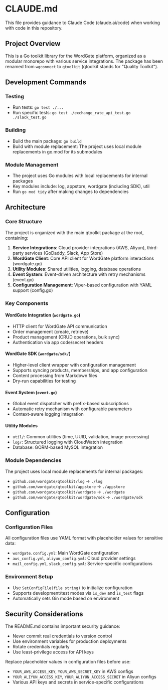 # CLAUDE.md

This file provides guidance to Claude Code (claude.ai/code) when working with code in this repository.

## Project Overview

This is a Go toolkit library for the WordGate platform, organized as a modular monorepo with various service integrations. The package has been renamed from `wgconnect` to `qtoolkit` (qtoolkit stands for "Quality Toolkit").

## Development Commands

### Testing
- Run tests: `go test ./...`
- Run specific tests: `go test ./exchange_rate_api_test.go ./slack_test.go`

### Building
- Build the main package: `go build`
- Build with module replacement: The project uses local module replacements in go.mod for its submodules

### Module Management
- The project uses Go modules with local replacements for internal packages
- Key modules include: log, appstore, wordgate (including SDK), util
- Run `go mod tidy` after making changes to dependencies

## Architecture

### Core Structure
The project is organized with the main qtoolkit package at the root, containing:

1. **Service Integrations**: Cloud provider integrations (AWS, Aliyun), third-party services (GoDaddy, Slack, App Store)
2. **WordGate Client**: Core API client for WordGate platform interactions (wordgate.go)
3. **Utility Modules**: Shared utilities, logging, database operations
4. **Event System**: Event-driven architecture with retry mechanisms (event.go)
5. **Configuration Management**: Viper-based configuration with YAML support (config.go)

### Key Components

#### WordGate Integration (`wordgate.go`)
- HTTP client for WordGate API communication
- Order management (create, retrieve)
- Product management (CRUD operations, bulk sync)
- Authentication via app code/secret headers

#### WordGate SDK (`wordgate/sdk/`)
- Higher-level client wrapper with configuration management
- Supports syncing products, memberships, and app configuration
- Content processing from Markdown files
- Dry-run capabilities for testing

#### Event System (`event.go`)
- Global event dispatcher with prefix-based subscriptions
- Automatic retry mechanism with configurable parameters
- Context-aware logging integration

#### Utility Modules
- `util/`: Common utilities (time, UUID, validation, image processing)
- `log/`: Structured logging with CloudWatch integration
- Database: GORM-based MySQL integration

### Module Dependencies
The project uses local module replacements for internal packages:
- `github.com/wordgate/qtoolkit/log` → `./log`
- `github.com/wordgate/qtoolkit/appstore` → `./appstore`
- `github.com/wordgate/qtoolkit/wordgate` → `./wordgate`
- `github.com/wordgate/qtoolkit/wordgate/sdk` → `./wordgate/sdk`

## Configuration

### Configuration Files
All configuration files use YAML format with placeholder values for sensitive data:
- `wordgate.config.yml`: Main WordGate configuration
- `aws_config.yml`, `aliyun_config.yml`: Cloud provider settings
- `mail_config.yml`, `slack_config.yml`: Service-specific configurations

### Environment Setup
- Use `SetConfigFile(file string)` to initialize configuration
- Supports development/test modes via `is_dev` and `is_test` flags
- Automatically sets Gin mode based on environment

## Security Considerations

The README.md contains important security guidance:
- Never commit real credentials to version control
- Use environment variables for production deployments
- Rotate credentials regularly
- Use least-privilege access for API keys

Replace placeholder values in configuration files before use:
- `YOUR_AWS_ACCESS_KEY`, `YOUR_AWS_SECRET_KEY` in AWS configs
- `YOUR_ALIYUN_ACCESS_KEY`, `YOUR_ALIYUN_ACCESS_SECRET` in Aliyun configs
- Various API keys and secrets in service-specific configurations